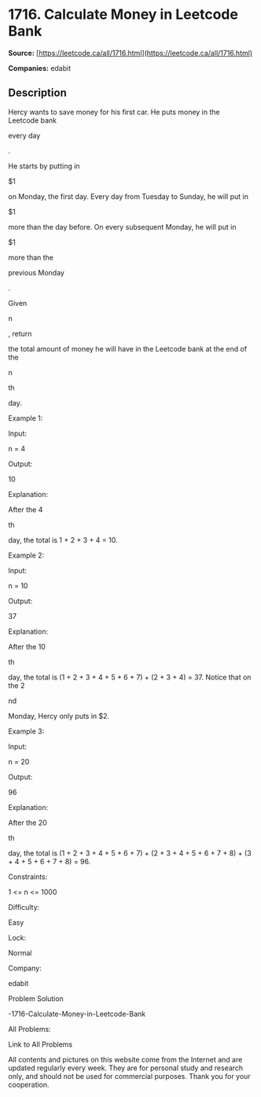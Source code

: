 # 1716. Calculate Money in Leetcode Bank

**Source:** [https://leetcode.ca/all/1716.html](https://leetcode.ca/all/1716.html)

**Companies:** edabit

## Description

Hercy wants to save money for his first car. He puts money in the Leetcode bank

every day

.

He starts by putting in

$1

on Monday, the first day. Every day from
                Tuesday to Sunday, he will put in

$1

more than the day before. On every
                subsequent Monday, he will put in

$1

more than the

previous
                    Monday

.

Given

n

, return

the total amount of money he will have in the
                Leetcode bank at the end of the

n

th

day.

Example 1:

Input:

n = 4

Output:

10

Explanation:

After the 4

th

day, the total is 1 + 2 + 3 + 4 = 10.

Example 2:

Input:

n = 10

Output:

37

Explanation:

After the 10

th

day, the total is (1 + 2 + 3 + 4 + 5 + 6 + 7) + (2 + 3 + 4) = 37. Notice that on the 2

nd

Monday, Hercy only puts in $2.

Example 3:

Input:

n = 20

Output:

96

Explanation:

After the 20

th

day, the total is (1 + 2 + 3 + 4 + 5 + 6 + 7) + (2 + 3 + 4 + 5 + 6 + 7 + 8) + (3 + 4 + 5 + 6 + 7 + 8) = 96.

Constraints:

1 <= n <= 1000

Difficulty:

Easy

Lock:

Normal

Company:

edabit

Problem Solution

-1716-Calculate-Money-in-Leetcode-Bank

All Problems:

Link to All Problems

All contents and pictures on this website come from the Internet and are updated regularly
        every week. They are for personal study and research only, and should not be used for
        commercial purposes. Thank you for your cooperation.

